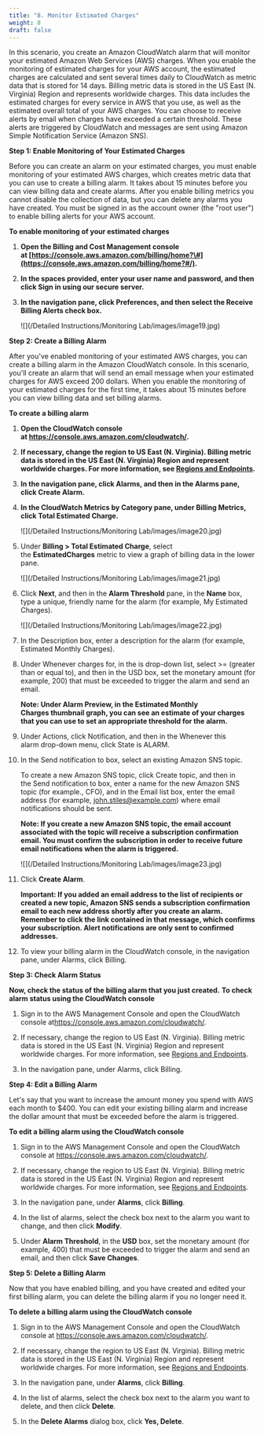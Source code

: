```yaml
---
title: "8. Monitor Estimated Charges"
weight: 8
draft: false
---
```


In this scenario, you create an Amazon CloudWatch alarm that will
monitor your estimated Amazon Web Services (AWS) charges. When you
enable the monitoring of estimated charges for your AWS account, the
estimated charges are calculated and sent several times daily to
CloudWatch as metric data that is stored for 14 days. Billing metric
data is stored in the US East (N. Virginia) Region and represents
worldwide charges. This data includes the estimated charges for every
service in AWS that you use, as well as the estimated overall total of
your AWS charges. You can choose to receive alerts by email when charges
have exceeded a certain threshold. These alerts are triggered by
CloudWatch and messages are sent using Amazon Simple Notification
Service (Amazon SNS).

**Step 1: Enable Monitoring of Your Estimated Charges**

Before you can create an alarm on your estimated charges, you must
enable monitoring of your estimated AWS charges, which creates metric
data that you can use to create a billing alarm. It takes about 15
minutes before you can view billing data and create alarms. After you
enable billing metrics you cannot disable the collection of data, but
you can delete any alarms you have created. You must be signed in as the
account owner (the "root user") to enable billing alerts for your AWS
account.


**To enable monitoring of your estimated charges**

1.  **Open the Billing and Cost Management console
    at [https://console.aws.amazon.com/billing/home?\#](https://console.aws.amazon.com/billing/home?#/).**

2.  **In the spaces provided, enter your user name and password, and
    then click Sign in using our secure server.**

3.  **In the navigation pane, click Preferences, and then select
    the Receive Billing Alerts check box.**
    
    ![](/Detailed Instructions/Monitoring Lab/images/image19.jpg)

**Step 2: Create a Billing Alarm**

After you've enabled monitoring of your estimated AWS charges, you
can create a billing alarm in the Amazon CloudWatch console. In this
scenario, you'll create an alarm that will send an email message when
your estimated charges for AWS exceed 200 dollars. When you enable the
monitoring of your estimated charges for the first time, it takes about
15 minutes before you can view billing data and set billing alarms.

**To create a billing alarm**

1.  **Open the CloudWatch console
    at <https://console.aws.amazon.com/cloudwatch/>.**

2.  **If necessary, change the region to US East (N. Virginia). Billing
    metric data is stored in the US East (N. Virginia) Region and
    represent worldwide charges. For more information, see [Regions and
    Endpoints](http://docs.aws.amazon.com/general/latest/gr/rande.html).**

3.  **In the navigation pane, click Alarms, and then in the Alarms pane,
    click Create Alarm.**

4.  **In the CloudWatch Metrics by Category pane, under Billing Metrics,
    click Total Estimated Charge.**
    
    ![](/Detailed Instructions/Monitoring Lab/images/image20.jpg)

5.  Under **Billing \> Total Estimated Charge**, select
    the **EstimatedCharges** metric to view a graph of billing data in
    the lower pane.
    
    ![](/Detailed Instructions/Monitoring Lab/images/image21.jpg)

6.  Click **Next**, and then in the **Alarm Threshold** pane, in
    the **Name** box, type a unique, friendly name for the alarm (for
    example, My Estimated Charges).
    
    ![](/Detailed Instructions/Monitoring Lab/images/image22.jpg)

7.  In the Description box, enter a description for the alarm (for
    example, Estimated Monthly Charges).

8.  Under Whenever charges for, in the is drop-down list,
    select >= (greater than or equal to), and then in the USD box, set
    the monetary amount (for example, 200) that must be exceeded to
    trigger the alarm and send an email.

	**Note: Under Alarm Preview, in the Estimated Monthly
	Charges thumbnail graph, you can see an estimate of your charges that
	you can use to set an appropriate threshold for the alarm.**

9.  Under Actions, click Notification, and then in the Whenever this
    alarm drop-down menu, click State is ALARM.

10. In the Send notification to box, select an existing Amazon SNS
    topic.

	To create a new Amazon SNS topic, click Create topic, and then in the Send notification to box, enter a name for the new Amazon SNS topic (for example., CFO), and in the Email list box, enter the email address (for example, john.stiles@example.com) where email notifications should be sent.

	**Note: If you create a new Amazon SNS topic, the email account associated with the topic will receive a subscription confirmation email. You must confirm the subscription in order to receive future email notifications when the alarm is triggered.**
	
	![](/Detailed Instructions/Monitoring Lab/images/image23.jpg)
	
11. Click **Create Alarm**.

	**Important: If you added an email address to the list of recipients
	or created a new topic, Amazon SNS sends a subscription confirmation
	email to each new address shortly after you create an alarm. Remember
	to click the link contained in that message, which confirms your
	subscription. Alert notifications are only sent to confirmed
	addresses.**

12. To view your billing alarm in the CloudWatch console, in the
    navigation pane, under Alarms, click Billing.
    
**Step 3: Check Alarm Status**

**Now, check the status of the billing alarm that you just created.**
**To check alarm status using the CloudWatch console**

1.  Sign in to the AWS Management Console and open the CloudWatch
    console at<https://console.aws.amazon.com/cloudwatch/>.

2.  If necessary, change the region to US East (N. Virginia). Billing
    metric data is stored in the US East (N. Virginia) Region and
    represent worldwide charges. For more information, see [Regions and
    Endpoints](http://docs.aws.amazon.com/general/latest/gr/rande.html).

3.  In the navigation pane, under Alarms, click Billing.

**Step 4: Edit a Billing Alarm**

Let\'s say that you want to increase the amount money you spend with AWS
each month to \$400. You can edit your existing billing alarm and
increase the dollar amount that must be exceeded before the alarm is
triggered.

**To edit a billing alarm using the CloudWatch console**

1.  Sign in to the AWS Management Console and open the CloudWatch
    console at <https://console.aws.amazon.com/cloudwatch/>.

2.  If necessary, change the region to US East (N. Virginia). Billing
    metric data is stored in the US East (N. Virginia) Region and
    represent worldwide charges. For more information, see [Regions and
    Endpoints](http://docs.aws.amazon.com/general/latest/gr/rande.html).

3.  In the navigation pane, under **Alarms**, click **Billing**.

4.  In the list of alarms, select the check box next to the alarm you
    want to change, and then click **Modify**.

5.  Under **Alarm Threshold**, in the **USD** box, set the monetary
    amount (for example, 400) that must be exceeded to trigger the alarm
    and send an email, and then click **Save Changes**.

**Step 5: Delete a Billing Alarm**

Now that you have enabled billing, and you have created and edited your
first billing alarm, you can delete the billing alarm if you no longer
need it.

**To delete a billing alarm using the CloudWatch console**

1.  Sign in to the AWS Management Console and open the CloudWatch
    console at <https://console.aws.amazon.com/cloudwatch/>.

2.  If necessary, change the region to US East (N. Virginia). Billing
    metric data is stored in the US East (N. Virginia) Region and
    represent worldwide charges. For more information, see [Regions and
    Endpoints](http://docs.aws.amazon.com/general/latest/gr/rande.html).

3.  In the navigation pane, under **Alarms**, click **Billing**.

4.  In the list of alarms, select the check box next to the alarm you
    want to delete, and then click **Delete**.

5.  In the **Delete Alarms** dialog box, click **Yes, Delete**.